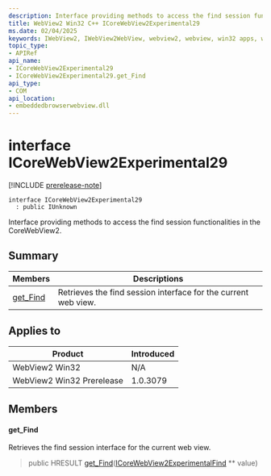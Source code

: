 ```yaml
---
description: Interface providing methods to access the find session functionalities in the CoreWebView2.
title: WebView2 Win32 C++ ICoreWebView2Experimental29
ms.date: 02/04/2025
keywords: IWebView2, IWebView2WebView, webview2, webview, win32 apps, win32, edge, ICoreWebView2, ICoreWebView2Controller, browser control, edge html, ICoreWebView2Experimental29
topic_type: 
- APIRef
api_name:
- ICoreWebView2Experimental29
- ICoreWebView2Experimental29.get_Find
api_type:
- COM
api_location:
- embeddedbrowserwebview.dll
---
```


# interface ICoreWebView2Experimental29

[!INCLUDE [prerelease-note](../includes/prerelease-note.md)]

```
interface ICoreWebView2Experimental29
  : public IUnknown
```

Interface providing methods to access the find session functionalities in the CoreWebView2.

## Summary

 Members                        | Descriptions
--------------------------------|---------------------------------------------
[get_Find](#get_find) | Retrieves the find session interface for the current web view.

## Applies to

Product                         | Introduced
--------------------------------|---------------------------------------------
WebView2 Win32            |    N/A
WebView2 Win32 Prerelease |    1.0.3079

## Members

#### get_Find

Retrieves the find session interface for the current web view.

> public HRESULT [get_Find](#get_find)([ICoreWebView2ExperimentalFind](icorewebview2experimentalfind.md#icorewebview2experimentalfind) ** value)

